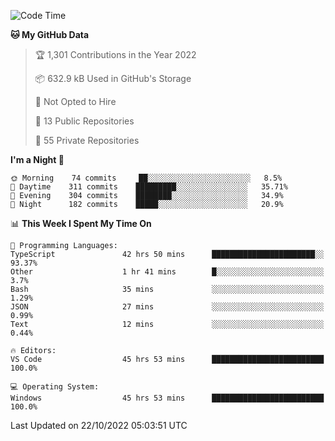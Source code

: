 <!--START_SECTION:waka-->
![Code Time](http://img.shields.io/badge/Code%20Time-3%2C187%20hrs%2016%20mins-blue)

**🐱 My GitHub Data** 

> 🏆 1,301 Contributions in the Year 2022
 > 
> 📦 632.9 kB Used in GitHub's Storage 
 > 
> 🚫 Not Opted to Hire
 > 
> 📜 13 Public Repositories 
 > 
> 🔑 55 Private Repositories  
 > 
**I'm a Night 🦉** 

```text
🌞 Morning    74 commits     ██░░░░░░░░░░░░░░░░░░░░░░░   8.5% 
🌆 Daytime    311 commits    █████████░░░░░░░░░░░░░░░░   35.71% 
🌃 Evening    304 commits    ████████░░░░░░░░░░░░░░░░░   34.9% 
🌙 Night      182 commits    █████░░░░░░░░░░░░░░░░░░░░   20.9%

```


📊 **This Week I Spent My Time On** 

```text
💬 Programming Languages: 
TypeScript               42 hrs 50 mins      ███████████████████████░░   93.37% 
Other                    1 hr 41 mins        █░░░░░░░░░░░░░░░░░░░░░░░░   3.7% 
Bash                     35 mins             ░░░░░░░░░░░░░░░░░░░░░░░░░   1.29% 
JSON                     27 mins             ░░░░░░░░░░░░░░░░░░░░░░░░░   0.99% 
Text                     12 mins             ░░░░░░░░░░░░░░░░░░░░░░░░░   0.44%

🔥 Editors: 
VS Code                  45 hrs 53 mins      █████████████████████████   100.0%

💻 Operating System: 
Windows                  45 hrs 53 mins      █████████████████████████   100.0%

```


 Last Updated on 22/10/2022 05:03:51 UTC
<!--END_SECTION:waka-->

